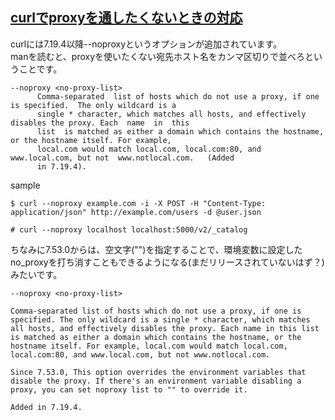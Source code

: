 ## [curlでproxyを通したくないときの対応](https://qiita.com/tenten0213/items/a68cca7952dfb5f4a06a)

curlには7.19.4以降--noproxyというオプションが追加されています。<br>
manを読むと、proxyを使いたくない宛先ホスト名をカンマ区切りで並べろということです。<br>
```
--noproxy <no-proxy-list>
      Comma-separated  list of hosts which do not use a proxy, if one is specified.  The only wildcard is a
      single * character, which matches all hosts, and effectively disables the proxy. Each  name  in  this
      list  is matched as either a domain which contains the hostname, or the hostname itself. For example,
      local.com would match local.com, local.com:80, and www.local.com, but not  www.notlocal.com.   (Added
      in 7.19.4).
```

sample<br>
```
$ curl --noproxy example.com -i -X POST -H "Content-Type: application/json" http://example.com/users -d @user.json

# curl --noproxy localhost localhost:5000/v2/_catalog
```

ちなみに7.53.0からは、空文字("")を指定することで、環境変数に設定したno_proxyを打ち消すこともできるようになる(まだリリースされていないはず？)みたいです。<br>
```
--noproxy <no-proxy-list>

Comma-separated list of hosts which do not use a proxy, if one is specified. The only wildcard is a single * character, which matches all hosts, and effectively disables the proxy. Each name in this list is matched as either a domain which contains the hostname, or the hostname itself. For example, local.com would match local.com, local.com:80, and www.local.com, but not www.notlocal.com.

Since 7.53.0, This option overrides the environment variables that disable the proxy. If there's an environment variable disabling a proxy, you can set noproxy list to "" to override it.

Added in 7.19.4.
```
